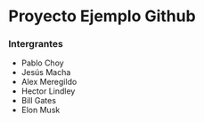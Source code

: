 # Proyecto Ejemplo Github

### Intergrantes

- Pablo Choy
- Jesús Macha
- Alex Meregildo
- Hector Lindley
- Bill Gates
- Elon Musk